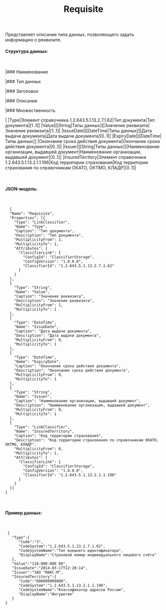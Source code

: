 ﻿---
layout: default
title: Requisite
position: 
categories: 
tags: 
---

Представляет описание типа данных, позволяющего задать информацию о реквизите. 

#### Структура данных:

 

|### Наименование

|### Тип данных

|### Заголовок

|### Описание

|### Множественность

|
|Type|Элемент справочника 1.2.643.5.1.13.2.7.1.62|Тип документа|Тип документа|[1..1]|
|Value|[[String|Типы данных]]|Значение реквизита|Значение реквизита|[1..1]|
|IssueDate|[[DateTime|Типы данных]]|Дата выдачи документа|Дата выдачи документа|[0..1]|
|ExpiryDate|[[DateTime|Типы данных]] |Окончание срока действия документа|Окончание срока действия документа|[0..1]|
|Issuer|[[String|Типы данных]]|Наименование организации, выдавшей документ|Наименование организации, выдавшей документ|[0..1]|
|InsuredTerritory|Элемент справочника 1.2.643.5.1.13.2.1.1.196|Код территории страхования|Код территории страхования по справочникам ОКАТО, ОКТМО, КЛАДР|[0..1]|

 

#### JSON-модель:

 

```
  {
  "Name": "Requisite",
  "Properties": [{
    "Type": "LinkClassifier",
    "Name": "Type",
    "Caption": "Тип документа",
    "Description": "Тип документа",
    "MultiplicityFrom": 1,
    "MultiplicityTo": 1,
    "Attributes": {
      "ClassifierLink": {
        "ConfigId": "ClassifierStorage",
        "ConfigVersion": "1.0.0.0",
        "ClassifierId": "1.2.643.5.1.13.2.7.1.62"
      }
    }
  },
  {
    "Type": "String",
    "Name": "Value",
    "Caption": "Значение реквизита",
    "Description": "Значение реквизита",
    "MultiplicityFrom": 1,
    "MultiplicityTo": 1
  },
  {
    "Type": "DateTime",
    "Name": "IssueDate",
    "Caption": "Дата выдачи документа",
    "Description": "Дата выдачи документа",
    "MultiplicityFrom": 0,
    "MultiplicityTo": 1
  },
  {
    "Type": "DateTime",
    "Name": "ExpiryDate",
    "Caption": "Окончание срока действия документа",
    "Description": "Окончание срока действия документа",
    "MultiplicityFrom": 0,
    "MultiplicityTo": 1
  },
  {
    "Type": "String",
    "Name": "Issuer",
    "Caption": "Наименование организации, выдавшей документ",
    "Description": "Наименование организации, выдавшей документ",
    "MultiplicityFrom": 0,
    "MultiplicityTo": 1
  },
  {
    "Type": "LinkClassifier",
    "Name": "InsuredTerritory",
    "Caption": "Код территории страхования",
    "Description": "Код территории страхования по справочникам ОКАТО, ОКТМО, КЛАДР",
    "MultiplicityFrom": 0,
    "MultiplicityTo": 1,
    "Attributes": {
      "ClassifierLink": {
        "ConfigId": "ClassifierStorage",
        "ConfigVersion": "1.0.0.0",
        "ClassifierId": "1.2.643.5.1.13.2.1.1.196"
      }
    }
  }]
}
```

 

#### Пример данных:

 

```
 {
   "Type":{
      "Code":"3",
      "CodeSystem":"1.2.643.5.1.13.2.7.1.62",
      "CodeSystemName":"Тип внешнего идентификатора",
      "DisplayName":"Страховой номер индивидуального лицевого счёта"
   },
   "Value":"110-000-000 00",
   "IssueDate":"2014-03-17T12:20:14",
   "Issuer":"ЗАО "МАКС-М",
   "InsuredTerritory":{
      "Code":"600000000000",
      "CodeSystem":"1.2.643.5.1.13.2.1.1.196",
      "CodeSystemName":"Классификатор адресов России",
      "DisplayName":"Ингушетия"
   }
}
```

